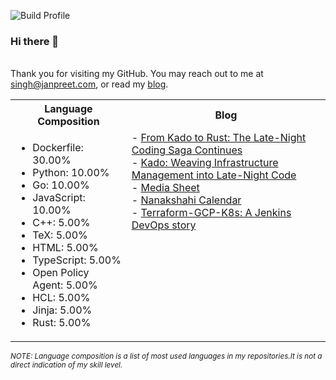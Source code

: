 ![Build Profile](https://github.com/janpreet/janpreet/workflows/Build%20README/badge.svg) <br /><h3>Hi there 👋 </h3> <br />Thank you for visiting my GitHub. You may reach out to me at [singh@janpreet.com](mailto:singh@janpreet.com), or read my [blog](https://janpreet.com). <br /><table style='float:right' markdown='1'><tr><th>Language Composition</th><th>Blog</th></tr><tr><td style='vertical-align:top' markdown='1'> 
- Dockerfile: 30.00% <br />
- Python: 10.00% <br />
- Go: 10.00% <br />
- JavaScript: 10.00% <br />
- C++: 5.00% <br />
- TeX: 5.00% <br />
- HTML: 5.00% <br />
- TypeScript: 5.00% <br />
- Open Policy Agent: 5.00% <br />
- HCL: 5.00% <br />
- Jinja: 5.00% <br />
- Rust: 5.00% <br />
</td><td style='vertical-align:top' markdown='1'>
- <a href="https://janpreet.com/rust-badge-generator" target="_blank">From Kado to Rust: The Late-Night Coding Saga Continues</a><br />
- <a href="https://janpreet.com/kado-story" target="_blank">Kado: Weaving Infrastructure Management into Late-Night Code</a><br />
- <a href="https://janpreet.com/media-sheet" target="_blank">Media Sheet</a><br />
- <a href="https://janpreet.com/nanakshahi-calendar" target="_blank">Nanakshahi Calendar</a><br />
- <a href="https://janpreet.com/terraform-gcp-k8s" target="_blank">Terraform-GCP-K8s: A Jenkins DevOps story</a><br />
</td></tr></table><small><i>NOTE: Language composition is a list of most used languages in my repositories.It is not a direct indication of my skill level.</i></small>